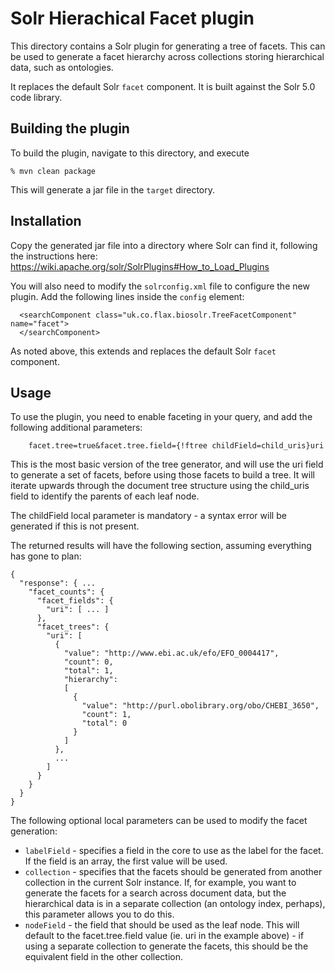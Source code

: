 # Solr Hierachical Facet plugin

This directory contains a Solr plugin for generating a tree of facets. This can
be used to generate a facet hierarchy across collections storing hierarchical
data, such as ontologies.

It replaces the default Solr `facet` component. It is built against the 
Solr 5.0 code library.

## Building the plugin

To build the plugin, navigate to this directory, and execute

```
% mvn clean package
```

This will generate a jar file in the `target` directory.

## Installation

Copy the generated jar file into a directory where Solr can find it, following
the instructions here: https://wiki.apache.org/solr/SolrPlugins#How_to_Load_Plugins

You will also need to modify the `solrconfig.xml` file to configure the
new plugin. Add the following lines inside the `config` element:

```
  <searchComponent class="uk.co.flax.biosolr.TreeFacetComponent" name="facet">
  </searchComponent>
```

As noted above, this extends and replaces the default Solr `facet` component.

## Usage

To use the plugin, you need to enable faceting in your query, and add the
following additional parameters:

```
    facet.tree=true&facet.tree.field={!ftree childField=child_uris}uri
```

This is the most basic version of the tree generator, and will use the uri field
to generate a set of facets, before using those facets to build a tree. It will
iterate upwards through the document tree structure using the child_uris field
to identify the parents of each leaf node.

The childField local parameter is mandatory - a syntax error will be generated if
this is not present.

The returned results will have the following section, assuming everything has gone
to plan:

```
{
  "response": { ...
    "facet_counts": {
      "facet_fields": {
        "uri": [ ... ]
      },
      "facet_trees": {
        "uri": [
          {
            "value": "http://www.ebi.ac.uk/efo/EFO_0004417",
            "count": 0,
            "total": 1,
            "hierarchy":
            [
              {
                "value": "http://purl.obolibrary.org/obo/CHEBI_3650",
                "count": 1,
                "total": 0
              }
            ]
          },
          ...
        ]
      }
    }
  }
}    
```

The following optional local parameters can be used to modify the facet 
generation:

- `labelField` - specifies a field in the core to use as the label for the
facet. If the field is an array, the first value will be used.
- `collection` - specifies that the facets should be generated from another
collection in the current Solr instance. If, for example, you want to generate the
facets for a search across document data, but the hierarchical data is in a separate
collection (an ontology index, perhaps), this parameter allows you to do this.
- `nodeField` - the field that should be used as the leaf node. This will
default to the facet.tree.field value (ie. uri in the example above) - if using
a separate collection to generate the facets, this should be the equivalent field
in the other collection.
